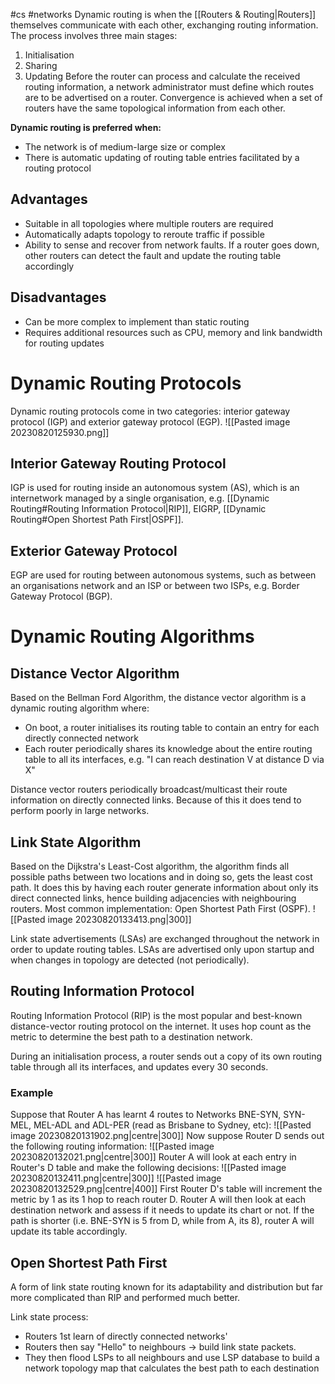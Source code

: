 #cs #networks 
Dynamic routing is when the [[Routers & Routing|Routers]] themselves communicate with each other, exchanging routing information. The process involves three main stages:
1. Initialisation
2. Sharing
3. Updating
Before the router can process and calculate the received routing information, a network administrator must define which routes are to be advertised on a router. Convergence is achieved when a set of routers have the same topological information from each other.

**Dynamic routing is preferred when:**
- The network is of medium-large size or complex
- There is automatic updating of routing table entries facilitated by a routing protocol
## Advantages 
- Suitable in all topologies where multiple routers are required
- Automatically adapts topology to reroute traffic if possible
- Ability to sense and recover from network faults. If a router goes down, other routers can detect the fault and update the routing table accordingly
## Disadvantages
- Can be more complex to implement than static routing
- Requires additional resources such as CPU, memory and link bandwidth for routing updates
# Dynamic Routing Protocols
Dynamic routing protocols come in two categories: interior gateway protocol (IGP) and exterior gateway protocol (EGP). 
![[Pasted image 20230820125930.png]]

## Interior Gateway Routing Protocol
IGP is used for routing inside an autonomous system (AS), which is an internetwork managed by a single organisation, e.g. [[Dynamic Routing#Routing Information Protocol|RIP]], EIGRP, [[Dynamic Routing#Open Shortest Path First|OSPF]].

## Exterior Gateway Protocol
EGP are used for routing between autonomous systems, such as between an organisations network and an ISP or between two ISPs, e.g. Border Gateway Protocol (BGP).
# Dynamic Routing Algorithms
## Distance Vector Algorithm
Based on the Bellman Ford Algorithm, the distance vector algorithm is a dynamic routing algorithm where:
- On boot, a router initialises its routing table to contain an entry for each directly connected network
- Each router periodically shares its knowledge about the entire routing table to all its interfaces, e.g. "I can reach destination V at distance D via X"

Distance vector routers periodically broadcast/multicast their route information on directly connected links. Because of this it does tend to perform poorly in large networks.

## Link State Algorithm 
Based on the Dijkstra's Least-Cost algorithm, the algorithm finds all possible paths between two locations and in doing so, gets the least cost path. It does this by having each router generate information about only its direct connected links, hence building adjacencies with neighbouring routers. Most common implementation: Open Shortest Path First (OSPF).
![[Pasted image 20230820133413.png|300]]

Link state advertisements (LSAs) are exchanged throughout the network in order to update routing tables. LSAs are advertised only upon startup and when changes in topology are detected (not periodically).
## Routing Information Protocol 
Routing Information Protocol (RIP) is the most popular and best-known distance-vector routing protocol on the internet. It uses hop count as the metric to determine the best path to a destination network.

During an initialisation process, a router sends out a copy of its own routing table through all its interfaces, and updates every 30 seconds.

### Example
Suppose that Router A has learnt 4 routes to Networks BNE-SYN, SYN-MEL, MEL-ADL and ADL-PER (read as Brisbane to Sydney, etc):
![[Pasted image 20230820131902.png|centre|300]]
Now suppose Router D sends out the following routing information:
![[Pasted image 20230820132021.png|centre|300]]
Router A will look at each entry in Router's D table and make the following decisions:
![[Pasted image 20230820132411.png|centre|300]]
![[Pasted image 20230820132529.png|centre|400]]
First Router D's table will increment the metric by 1 as its 1 hop to reach router D.
Router A will then look at each destination network and assess if it needs to update its chart or not. If the path is shorter (i.e. BNE-SYN is 5 from D, while from A, its 8), router A will update its table accordingly. 
## Open Shortest Path First 
A form of link state routing known for its adaptability and distribution but far more complicated than RIP and performed much better.

Link state process:
- Routers 1st learn of directly connected networks'
- Routers then say "Hello" to neighbours -> build link state packets.
- They then flood LSPs to all neighbours and use LSP database to build a network topology map that calculates the best path to each destination